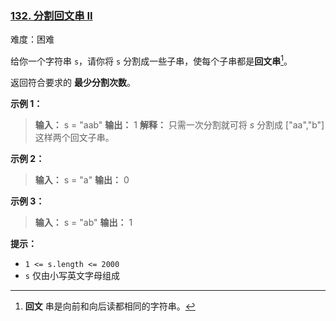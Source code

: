 ### [132\. 分割回文串 II](https://leetcode.cn/problems/palindrome-partitioning-ii/)

难度：困难

给你一个字符串 `s`，请你将 `s` 分割成一些子串，使每个子串都是**回文串**[^1]。

返回符合要求的 **最少分割次数**。

**示例 1：**

> **输入：** s = "aab"
> **输出：** 1
> **解释：** 只需一次分割就可将 _s_ 分割成 ["aa","b"] 这样两个回文子串。

**示例 2：**

> **输入：** s = "a"
> **输出：** 0

**示例 3：**

> **输入：** s = "ab"
> **输出：** 1

**提示：**

- `1 <= s.length <= 2000`
- `s` 仅由小写英文字母组成

[^1]: **回文** 串是向前和向后读都相同的字符串。
